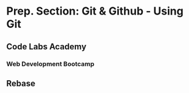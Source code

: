 # Prep. Section: Git & Github - Using Git
## Code Labs Academy
### Web Development Bootcamp
## Rebase
